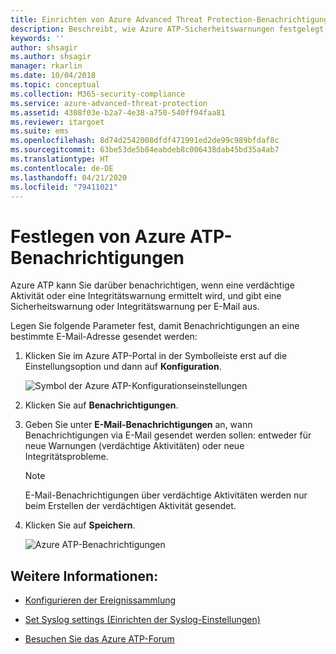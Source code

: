 ```yaml
---
title: Einrichten von Azure Advanced Threat Protection-Benachrichtigungen
description: Beschreibt, wie Azure ATP-Sicherheitswarnungen festgelegt werden, damit Sie bei verdächtigen Aktivitäten benachrichtigt werden.
keywords: ''
author: shsagir
ms.author: shsagir
manager: rkarlin
ms.date: 10/04/2018
ms.topic: conceptual
ms.collection: M365-security-compliance
ms.service: azure-advanced-threat-protection
ms.assetid: 4308f03e-b2a7-4e38-a750-540ff94faa81
ms.reviewer: itargoet
ms.suite: ems
ms.openlocfilehash: 8d74d2542008dfdf471991ed2de99c989bfdaf8c
ms.sourcegitcommit: 63be53de5b84eabdeb8c006438dab45bd35a4ab7
ms.translationtype: HT
ms.contentlocale: de-DE
ms.lasthandoff: 04/21/2020
ms.locfileid: "79411021"
---
```

# <a name="set-azure-atp-notifications"></a>Festlegen von Azure ATP-Benachrichtigungen

Azure ATP kann Sie darüber benachrichtigen, wenn eine verdächtige Aktivität oder eine Integritätswarnung ermittelt wird, und gibt eine Sicherheitswarnung oder Integritätswarnung per E-Mail aus. 

Legen Sie folgende Parameter fest, damit Benachrichtigungen an eine bestimmte E-Mail-Adresse gesendet werden:


1. Klicken Sie im Azure ATP-Portal in der Symbolleiste erst auf die Einstellungsoption und dann auf **Konfiguration**.

   ![Symbol der Azure ATP-Konfigurationseinstellungen](media/atp-config-menu.png)

2. Klicken Sie auf **Benachrichtigungen**.
3. Geben Sie unter **E-Mail-Benachrichtigungen** an, wann Benachrichtigungen via E-Mail gesendet werden sollen: entweder für neue Warnungen (verdächtige Aktivitäten) oder neue Integritätsprobleme. 
 
   > [!NOTE]
   > E-Mail-Benachrichtigungen über verdächtige Aktivitäten werden nur beim Erstellen der verdächtigen Aktivität gesendet.
 
4. Klicken Sie auf **Speichern**.

   ![Azure ATP-Benachrichtigungen](media/atp-notifications.png)



## <a name="see-also"></a>Weitere Informationen:

- [Konfigurieren der Ereignissammlung](configure-event-collection.md)

- [Set Syslog settings (Einrichten der Syslog-Einstellungen)](setting-syslog.md)
- [Besuchen Sie das Azure ATP-Forum](https://aka.ms/azureatpcommunity)
